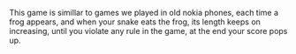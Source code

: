This game is simillar to games we played in old nokia phones, each time a frog appears, and when your snake eats the frog, its length keeps on increasing, until you violate any rule in the game, at the end your score pops up.
